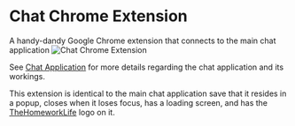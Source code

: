 # Chat Chrome Extension
A handy-dandy Google Chrome extension that connects to the main chat application
![Chat Chrome Extension](http://s8.postimg.org/t1od062ol/chat_chrome_extension.png)

See [Chat Application](https://github.com/jlam55555/chat) for more details regarding the chat application and its workings.

This extension is identical to the main chat application save that it resides in a popup, closes when it loses focus, has a loading screen, and has the [TheHomeworkLife](https://github.com/jlam55555/the-homework-life) logo on it.

